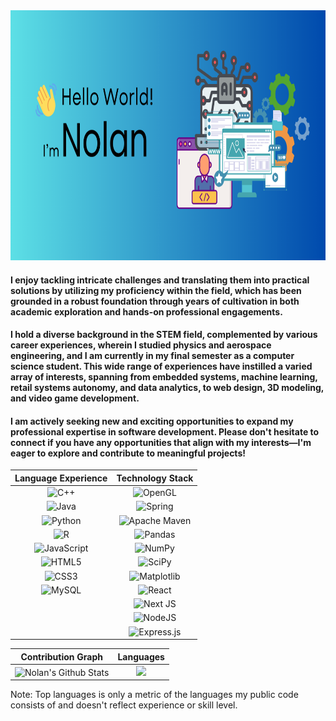 <img width="1280px" height="400px" src="https://github.com/NolanPratt/NolanPratt/blob/main/GitHub%20Banner.png" alt="BannerImg">

#### I enjoy tackling intricate challenges and translating them into practical solutions by utilizing my proficiency within the field, which has been grounded in a robust foundation through years of cultivation in both academic exploration and hands-on professional engagements.

#### I hold a diverse background in the STEM field, complemented by various career experiences, wherein I studied physics and aerospace engineering, and I am currently in my final semester as a computer science student. This wide range of experiences have instilled a varied array of interests, spanning from embedded systems, machine learning, retail systems autonomy, and data analytics, to web design, 3D modeling, and video game development.

#### I am actively seeking new and exciting opportunities to expand my professional expertise in software development. Please don't hesitate to connect if you have any opportunities that align with my interests—I'm eager to explore and contribute to meaningful projects!

| Language Experience | Technology Stack |
| :-----------------: | :--------------: |
|![C++](https://img.shields.io/badge/c++-%2300599C.svg?style=for-the-badge&logo=c%2B%2B&logoColor=white)|![OpenGL](https://img.shields.io/badge/OpenGL-%23FFFFFF.svg?style=for-the-badge&logo=opengl)|
|![Java](https://img.shields.io/badge/java-%23ED8B00.svg?style=for-the-badge&logo=openjdk&logoColor=white)|![Spring](https://img.shields.io/badge/spring-%236DB33F.svg?style=for-the-badge&logo=spring&logoColor=white)|
|![Python](https://img.shields.io/badge/python-3670A0?style=for-the-badge&logo=python&logoColor=ffdd54)|![Apache Maven](https://img.shields.io/badge/Apache%20Maven-C71A36?style=for-the-badge&logo=Apache%20Maven&logoColor=white)|
|![R](https://img.shields.io/badge/r-%23276DC3.svg?style=for-the-badge&logo=r&logoColor=white)|![Pandas](https://img.shields.io/badge/pandas-%23150458.svg?style=for-the-badge&logo=pandas&logoColor=white)|
|![JavaScript](https://img.shields.io/badge/javascript-%23323330.svg?style=for-the-badge&logo=javascript&logoColor=%23F7DF1E)|![NumPy](https://img.shields.io/badge/numpy-%23013243.svg?style=for-the-badge&logo=numpy&logoColor=white)|
|![HTML5](https://img.shields.io/badge/html5-%23E34F26.svg?style=for-the-badge&logo=html5&logoColor=white)|![SciPy](https://img.shields.io/badge/SciPy-%230C55A5.svg?style=for-the-badge&logo=scipy&logoColor=%white)|
|![CSS3](https://img.shields.io/badge/css3-%231572B6.svg?style=for-the-badge&logo=css3&logoColor=white)|![Matplotlib](https://img.shields.io/badge/Matplotlib-%23ffffff.svg?style=for-the-badge&logo=Matplotlib&logoColor=black)|
|![MySQL](https://img.shields.io/badge/mysql-%2300f.svg?style=for-the-badge&logo=mysql&logoColor=white)|![React](https://img.shields.io/badge/react-%2320232a.svg?style=for-the-badge&logo=react&logoColor=%2361DAFB)|
| |![Next JS](https://img.shields.io/badge/Next-black?style=for-the-badge&logo=next.js&logoColor=white)|
| |![NodeJS](https://img.shields.io/badge/node.js-6DA55F?style=for-the-badge&logo=node.js&logoColor=white)|
| | ![Express.js](https://img.shields.io/badge/express.js-%23404d59.svg?style=for-the-badge&logo=express&logoColor=%2361DAFB)|

| Contribution Graph | Languages |
| :---: | :---: |
|<img align="center" src="http://github-profile-summary-cards.vercel.app/api/cards/profile-details?username=NolanPratt&theme=transparent&hide_border=true&border_radius=10" alt="Nolan's Github Stats"/>|<img src="https://github-readme-stats.vercel.app/api/top-langs/?username=NolanPratt&theme=transparent&hide_border=true&border_radius=10"/>|

Note: Top languages is only a metric of the languages my public code consists of and doesn't reflect experience or skill level.
